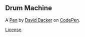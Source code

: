 Drum Machine
------------


A [Pen](https://codepen.io/DavidBacker/pen/abdrbRq) by [David Backer](https://codepen.io/DavidBacker) on [CodePen](https://codepen.io).

[License](https://codepen.io/DavidBacker/pen/abdrbRq/license).